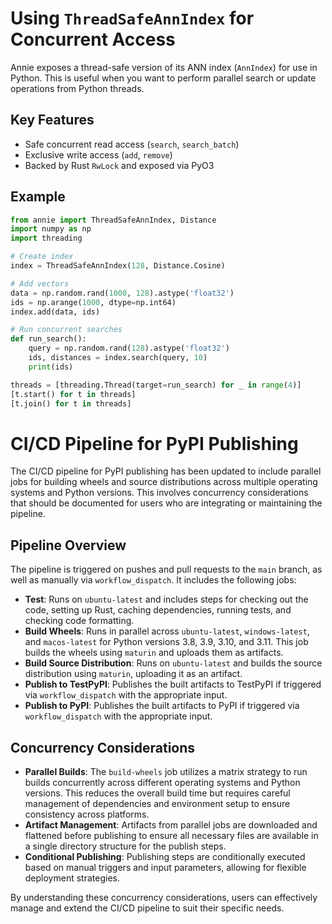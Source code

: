 # Using `ThreadSafeAnnIndex` for Concurrent Access

Annie exposes a thread-safe version of its ANN index (`AnnIndex`) for use in Python. This is useful when you want to perform parallel search or update operations from Python threads.

## Key Features

- Safe concurrent read access (`search`, `search_batch`)
- Exclusive write access (`add`, `remove`)
- Backed by Rust `RwLock` and exposed via PyO3

## Example

```python
from annie import ThreadSafeAnnIndex, Distance
import numpy as np
import threading

# Create index
index = ThreadSafeAnnIndex(128, Distance.Cosine)

# Add vectors
data = np.random.rand(1000, 128).astype('float32')
ids = np.arange(1000, dtype=np.int64)
index.add(data, ids)

# Run concurrent searches
def run_search():
    query = np.random.rand(128).astype('float32')
    ids, distances = index.search(query, 10)
    print(ids)

threads = [threading.Thread(target=run_search) for _ in range(4)]
[t.start() for t in threads]
[t.join() for t in threads]
```

# CI/CD Pipeline for PyPI Publishing

The CI/CD pipeline for PyPI publishing has been updated to include parallel jobs for building wheels and source distributions across multiple operating systems and Python versions. This involves concurrency considerations that should be documented for users who are integrating or maintaining the pipeline.

## Pipeline Overview

The pipeline is triggered on pushes and pull requests to the `main` branch, as well as manually via `workflow_dispatch`. It includes the following jobs:

- **Test**: Runs on `ubuntu-latest` and includes steps for checking out the code, setting up Rust, caching dependencies, running tests, and checking code formatting.
- **Build Wheels**: Runs in parallel across `ubuntu-latest`, `windows-latest`, and `macos-latest` for Python versions 3.8, 3.9, 3.10, and 3.11. This job builds the wheels using `maturin` and uploads them as artifacts.
- **Build Source Distribution**: Runs on `ubuntu-latest` and builds the source distribution using `maturin`, uploading it as an artifact.
- **Publish to TestPyPI**: Publishes the built artifacts to TestPyPI if triggered via `workflow_dispatch` with the appropriate input.
- **Publish to PyPI**: Publishes the built artifacts to PyPI if triggered via `workflow_dispatch` with the appropriate input.

## Concurrency Considerations

- **Parallel Builds**: The `build-wheels` job utilizes a matrix strategy to run builds concurrently across different operating systems and Python versions. This reduces the overall build time but requires careful management of dependencies and environment setup to ensure consistency across platforms.
- **Artifact Management**: Artifacts from parallel jobs are downloaded and flattened before publishing to ensure all necessary files are available in a single directory structure for the publish steps.
- **Conditional Publishing**: Publishing steps are conditionally executed based on manual triggers and input parameters, allowing for flexible deployment strategies.

By understanding these concurrency considerations, users can effectively manage and extend the CI/CD pipeline to suit their specific needs.